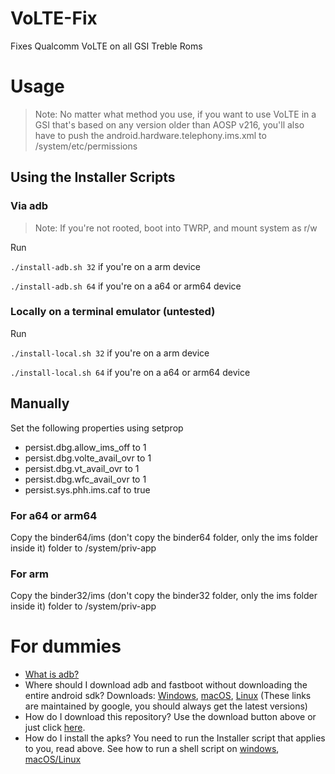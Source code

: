 # VoLTE-Fix
Fixes Qualcomm VoLTE on all GSI Treble Roms

# Usage

> Note: No matter what method you use, if you want to use VoLTE in a GSI that's based on any version older than AOSP v216, you'll also have to push the android.hardware.telephony.ims.xml to /system/etc/permissions

## Using the Installer Scripts
### Via adb
> Note: If you're not rooted, boot into TWRP, and mount system as r/w

Run

``./install-adb.sh 32`` if you're on a arm device

``./install-adb.sh 64`` if you're on a a64 or arm64 device

### Locally on a terminal emulator (untested)

Run

``./install-local.sh 32`` if you're on a arm device

``./install-local.sh 64`` if you're on a a64 or arm64 device

## Manually
Set the following properties using setprop

- persist.dbg.allow_ims_off to 1
- persist.dbg.volte_avail_ovr to 1
- persist.dbg.vt_avail_ovr to 1
- persist.dbg.wfc_avail_ovr to 1
- persist.sys.phh.ims.caf to true

### For a64 or arm64
Copy the binder64/ims (don't copy the binder64 folder, only the ims folder inside it) folder to /system/priv-app

### For arm
Copy the binder32/ims (don't copy the binder32 folder, only the ims folder inside it) folder to /system/priv-app

# For dummies

- [What is adb?](https://www.xda-developers.com/what-is-adb/)
- Where should I download adb and fastboot without downloading the entire android sdk? Downloads: [Windows](https://dl.google.com/android/repository/platform-tools-latest-windows.zip), [macOS](https://dl.google.com/android/repository/platform-tools-latest-darwin.zip), [Linux](https://dl.google.com/android/repository/platform-tools-latest-linux.zip) (These links are maintained by google, you should always get the latest versions)
- How do I download this repository? Use the download button above or just click [here](https://github.com/KhushrajRathod/VoLTE-Fix/archive/master.zip).
- How do I install the apks? You need to run the Installer script that applies to you, read above. See how to run a shell script on [windows](https://www.thewindowsclub.com/how-to-run-sh-or-shell-script-file-in-windows-10), [macOS/Linux](https://askubuntu.com/a/38670)
